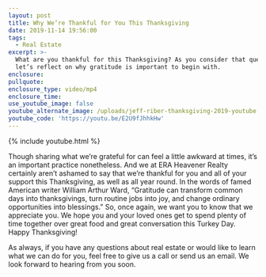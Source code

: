 ```yaml
---
layout: post
title: Why We’re Thankful for You This Thanksgiving
date: 2019-11-14 19:56:00
tags:
  - Real Estate
excerpt: >-
  What are you thankful for this Thanksgiving? As you consider that question,
  let’s reflect on why gratitude is important to begin with.
enclosure:
pullquote:
enclosure_type: video/mp4
enclosure_time:
use_youtube_image: false
youtube_alternate_image: /uploads/jeff-riber-thanksgiving-2019-youtube.png
youtube_code: 'https://youtu.be/E2U9fJhhkHw'
---
```


{% include youtube.html %}

Though sharing what we’re grateful for can feel a little awkward at times, it’s an important practice nonetheless. And we at ERA Heavener Realty certainly aren’t ashamed to say that we’re thankful for you and all of your support this Thanksgiving, as well as all year round. In the words of famed American writer William Arthur Ward, “Gratitude can transform common days into thanksgivings, turn routine jobs into joy, and change ordinary opportunities into blessings.” So, once again, we want you to know that we appreciate you. We hope you and your loved ones get to spend plenty of time together over great food and great conversation this Turkey Day. Happy Thanksgiving\!

As always, if you have any questions about real estate or would like to learn what we can do for you, feel free to give us a call or send us an email. We look forward to hearing from you soon.